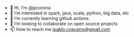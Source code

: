 - 👋 Hi, I’m @jpcorona
- 👀 I’m interested in spark, java, scala, python, big data, etc
- 🌱 I’m currently learning github actions.
- 💞️ I’m looking to collaborate on open source projects
- 📫 How to reach me jpablo.cnavarro@gmail.com

<!---
jpcorona/jpcorona is a ✨ special ✨ repository because its `README.md` (this file) appears on your GitHub profile.
You can click the Preview link to take a look at your changes.
--->

